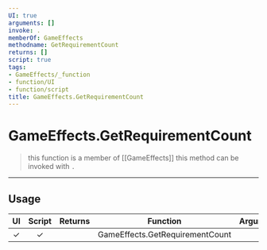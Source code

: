 ```yaml
---
UI: true
arguments: []
invoke: .
memberOf: GameEffects
methodname: GetRequirementCount
returns: []
script: true
tags:
- GameEffects/_function
- function/UI
- function/script
title: GameEffects.GetRequirementCount
---
```

# GameEffects.GetRequirementCount
> this function is a member of [[GameEffects]]
> this method can be invoked with `.`
-----
## Usage
|  UI | Script | Returns | Function | Arguments |
|:---:|:------:|-------:|:--------:|:---------|
|✓|✓||GameEffects.GetRequirementCount||
